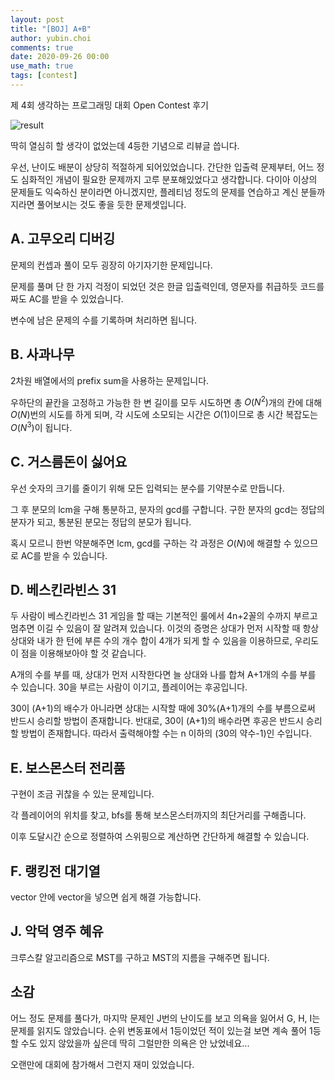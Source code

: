 ```yaml
---
layout: post
title: "[BOJ] A+B"
author: yubin.choi
comments: true
date: 2020-09-26 00:00
use_math: true
tags: [contest]
---
```




제 4회 생각하는 프로그래밍 대회 Open Contest 후기



![result](https://user-images.githubusercontent.com/46587635/94336739-45817e80-0020-11eb-83ad-e000345bf463.png)

딱히 열심히 할 생각이 없었는데 4등한 기념으로 리뷰글 씁니다.



우선, 난이도 배분이 상당히 적절하게 되어있었습니다. 간단한 입출력 문제부터, 어느 정도 심화적인 개념이 필요한 문제까지 고루 분포해있었다고 생각합니다. 다이아 이상의 문제들도 익숙하신 분이라면 아니겠지만, 플레티넘 정도의 문제를 연습하고 계신 분들까지라면 풀어보시는 것도 좋을 듯한 문제셋입니다.



## A. 고무오리 디버깅

문제의 컨셉과 풀이 모두 굉장히 아기자기한 문제입니다.

문제를 풀며 단 한 가지 걱정이 되었던 것은 한글 입출력인데, 영문자를 취급하듯 코드를 짜도 AC를 받을 수 있었습니다.

변수에 남은 문제의 수를 기록하며 처리하면 됩니다.



## B. 사과나무

2차원 배열에서의 prefix sum을 사용하는 문제입니다.

우하단의 끝칸을 고정하고 가능한 한 변 길이를 모두 시도하면 총 $O(N^2)$개의 칸에 대해 $O(N)$번의 시도를 하게 되며, 각 시도에 소모되는 시간은 $O(1)$이므로 총 시간 복잡도는 $O(N^3)$이 됩니다.



## C. 거스름돈이 싫어요

우선 숫자의 크기를 줄이기 위해 모든 입력되는 분수를 기약분수로 만듭니다.

그 후 분모의 lcm을 구해 통분하고, 분자의 gcd를 구합니다. 구한 분자의 gcd는 정답의 분자가 되고, 통분된 분모는 정답의 분모가 됩니다.

혹시 모르니 한번 약분해주면 lcm, gcd를 구하는 각 과정은 $O(N)$에 해결할 수 있으므로 AC를 받을 수 있습니다.



## D. 베스킨라빈스 31

두 사람이 베스킨라빈스 31 게임을 할 때는 기본적인 룰에서 4n+2꼴의 수까지 부르고 멈추면 이길 수 있음이 잘 알려져 있습니다. 이것의 증명은 상대가 먼저 시작할 때 항상 상대와 내가 한 턴에 부른 수의 개수 합이 4개가 되게 할 수 있음을 이용하므로, 우리도 이 점을 이용해보아야 할 것 같습니다.

A개의 수를 부를 때, 상대가 먼저 시작한다면 늘 상대와 나를 합쳐 A+1개의 수를 부를 수 있습니다. 30을 부르는 사람이 이기고, 플레이어는 후공입니다.

30이 (A+1)의 배수가 아니라면 상대는 시작할 때에 30%(A+1)개의 수를 부름으로써 반드시 승리할 방법이 존재합니다. 반대로, 30이 (A+1)의 배수라면 후공은 반드시 승리할 방법이 존재합니다. 따라서 출력해야할 수는 n 이하의 (30의 약수-1)인 수입니다. 



## E. 보스몬스터 전리품

구현이 조금 귀찮을 수 있는 문제입니다.

각 플레이어의 위치를 찾고, bfs를 통해 보스몬스터까지의 최단거리를 구해줍니다.

이후 도달시간 순으로 정렬하여 스위핑으로 계산하면 간단하게 해결할 수 있습니다.



## F. 랭킹전 대기열

vector 안에 vector을 넣으면 쉽게 해결 가능합니다.



## J. 악덕 영주 혜유

크루스칼 알고리즘으로 MST를 구하고 MST의 지름을 구해주면 됩니다.



## 소감

어느 정도 문제를 풀다가, 마지막 문제인 J번의 난이도를 보고 의욕을 잃어서 G, H, I는 문제를 읽지도 않았습니다. 순위 변동표에서 1등이었던 적이 있는걸 보면 계속 풀어 1등 할 수도 있지 않았을까 싶은데 딱히 그럴만한 의욕은 안 났었네요...

오랜만에 대회에 참가해서 그런지 재미 있었습니다.